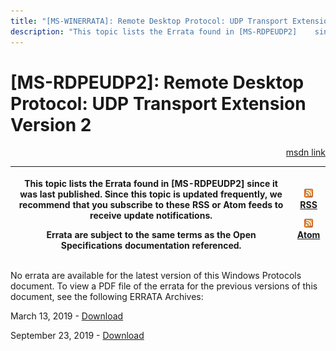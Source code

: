 ```yaml
---
title: "[MS-WINERRATA]: Remote Desktop Protocol: UDP Transport Extension Version 2"
description: "This topic lists the Errata found in [MS-RDPEUDP2]    since it was last published. Since this topic is updated frequently, we    recommend that"
---
```


# [MS-RDPEUDP2]: Remote Desktop Protocol: UDP Transport Extension Version 2

<p align="right"><a href="https://msdn.microsoft.com/en-us/library/0ce2d7aa-0921-43e6-938c-b07f1e51cecf">msdn link</a></p>
<p> </p>

<table>
 <thead>
  <tr>
   <th>
   <p>This topic lists the Errata found in [MS-RDPEUDP2]
   since it was last published. Since this topic is updated frequently, we
   recommend that you subscribe to these RSS or Atom feeds to receive update
   notifications.</p>
   <p>Errata are subject to the same terms as the
   Open Specifications documentation referenced.</p>
   </th>
   <th>
   <p><img id="Picture 366" src="ms-winerrata_files/image001.png"><a href="http://blogs.msdn.com/b/protocol_content_errata/rss.aspx">RSS</a></p>
   <p><img id="Picture 365" src="ms-winerrata_files/image002.png"><a href="http://blogs.msdn.com/b/protocol_content_errata/atom.aspx">Atom</a></p>
   <p> </p>
   <p> </p>
   </th>
  </tr>
 </thead>
</table>

<p>No errata are available for the latest version of this
Windows Protocols document. To view a PDF file of the errata for the previous
versions of this document, see the following ERRATA Archives:</p>

<p>March 13, 2019 - <a href="https://winprotocoldoc.blob.core.windows.net/productionwindowsarchives/MS-WINERRATA/%5bMS-WINERRATA%5d-190313.pdf">Download</a>
</p>

<p>September 23, 2019 - <a href="https://winprotocoldoc.blob.core.windows.net/productionwindowsarchives/MS-WINERRATA/%5bMS-WINERRATA%5d-190923.pdf">Download</a></p>


                